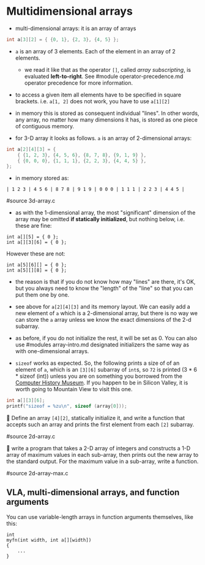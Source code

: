 # Multidimensional arrays

- multi-dimensional arrays: it is an array of arrays

```C
int a[3][2] = { {0, 1}, {2, 3}, {4, 5} };
```

- `a` is an array of 3 elements.  Each of the element in an array of 2 elements.
  - we read it like that as the operator `[]`, called *array subscripting*, is
    evaluated **left-to-right**.  See
#module operator-precedence.md operator precedence
    for more information.

- to access a given item all elements have to be specified in square brackets.
  i.e. `a[1, 2]` does not work, you have to use `a[1][2]`

- in memory this is stored as consequent individual "lines".  In other words,
  any array, no matter how many dimensions it has, is stored as one piece of
  contiguous memory.

- for 3-D array it looks as follows.  `a` is an array of 2-dimensional arrays:

```C
int a[2][4][3] = {
	{ {1, 2, 3}, {4, 5, 6}, {8, 7, 8}, {9, 1, 9} },
	{ {0, 0, 0}, {1, 1, 1}, {2, 2, 3}, {4, 4, 5} },
};
```

- in memory stored as:

```
| 1 2 3 | 4 5 6 | 8 7 8 | 9 1 9 | 0 0 0 | 1 1 1 | 2 2 3 | 4 4 5 |
```

#source 3d-array.c

- as with the 1-dimensional array, the most "significant" dimension of the array
  may be omitted **if statically initialized**, but nothing below, i.e. these
  are fine:

```
int a[][5] = { 0 };
int a[][3][6] = { 0 };
```

However these are not:

```
int a[5][6][] = { 0 };
int a[5][][8] = { 0 };
```

- the reason is that if you do not know how may "lines" are there, it's OK, but
  you always need to know the "length" of the "line" so that you can put them
  one by one.

- see above for `a[2][4][3]` and its memory layout.  We can easily add a new
  element of `a` which is a 2-dimensional array, but there is no way we can
  store the `a` array unless we know the exact dimensions of the 2-d subarray.

- as before, if you do not initialize the rest, it will be set as 0.  You can
  also use
#modules array-intro.md designated initializers
  the same way as with one-dimensional arrays.

- `sizeof` works as expected.  So, the following prints a size of of an element
  of `a`, which is an `[3][6]` subarray of `int`s, so `72` is printed (3 * 6 *
  sizeof (int)) unless you are on something you borrowed from the [Computer
  History Museum](https://computerhistory.org/).  If you happen to be in Silicon
  Valley, it is worth going to Mountain View to visit this one.

```C
int a[][3][6];
printf("sizeof = %zu\n", sizeof (array[0]));
```

:wrench: Define an array `[4][2]`, statically initialize it, and write a
function that accepts such an array and prints the first element from each `[2]`
subarray.

#source 2d-array.c

:wrench: write a program that takes a 2-D array of integers and constructs a 1-D
array of maximum values in each sub-array, then prints out the new array to the
standard output.  For the maximum value in a sub-array, write a function.

#source 2d-array-max.c

## VLA, multi-dimensional arrays, and function arguments

You can use variable-length arrays in function arguments themselves, like this:

```
int
myfn(int width, int a[][width])
{
	...
}
```
